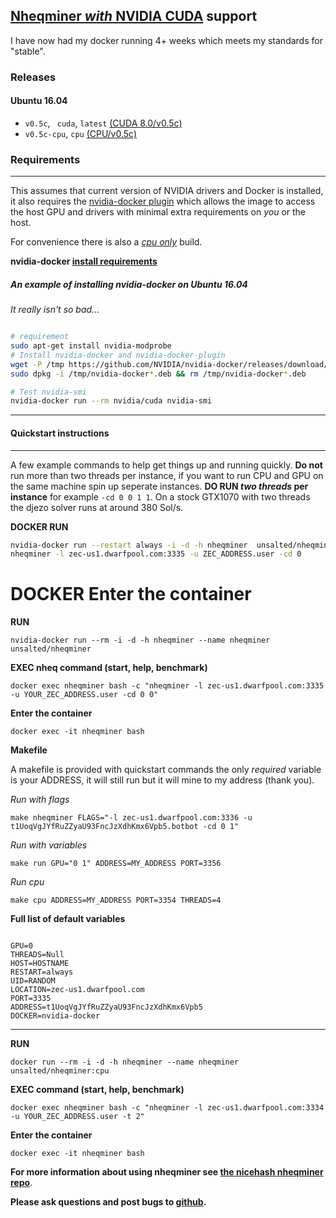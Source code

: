 ## [Nheqminer *with* NVIDIA CUDA](https://github.com/unsalted/docker-nheqminer-cuda) support

I have now had my docker running 4+ weeks which meets my standards for "stable".

### Releases

#### Ubuntu 16.04
- `v0.5c`, ` cuda`, `latest` [(CUDA 8.0/v0.5c)](https://github.com/unsalted/docker-nheqminer-cuda/blob/master/Dockerfile)
- `v0.5c-cpu`, `cpu` [(CPU/v0.5c)](https://github.com/unsalted/docker-nheqminer-cuda/blob/master/CPU/Dockerfile)

### Requirements
---
This assumes that current version of NVIDIA drivers and Docker is installed, it also requires the [nvidia-docker plugin](https://github.com/NVIDIA/nvidia-docker) which allows the image to access the host GPU and drivers with minimal extra requirements on *you* or  the host.

For convenience there is also a [*cpu only*](https://github.com/unsalted/docker-nheqminer-cuda/blob/master/CPU/Dockerfile) build.

**nvidia-docker [install requirements](https://github.com/NVIDIA/nvidia-docker/wiki/Installation)**

##### An example of installing nvidia-docker on Ubuntu 16.04
*It really isn't so bad...*
```bash

# requirement
sudo apt-get install nvidia-modprobe
# Install nvidia-docker and nvidia-docker-plugin
wget -P /tmp https://github.com/NVIDIA/nvidia-docker/releases/download/v1.0.0/nvidia-docker_1.0.0-1_amd64.deb
sudo dpkg -i /tmp/nvidia-docker*.deb && rm /tmp/nvidia-docker*.deb

# Test nvidia-smi
nvidia-docker run --rm nvidia/cuda nvidia-smi

```
---

#### Quickstart instructions
---
A few example commands to help get things up and running quickly.
**Do not** run more than two threads per instance, if you want to run CPU and GPU on the same machine spin up seperate instances.
**DO RUN *two threads* per instance** for example `-cd 0 0 1 1`.
On a stock GTX1070 with two threads the djezo solver runs at around 380 Sol/s.

**DOCKER RUN**
```bash 
nvidia-docker run --restart always -i -d -h nheqminer  unsalted/nheqminer \
nheqminer -l zec-us1.dwarfpool.com:3335 -u ZEC_ADDRESS.user -cd 0 
```

**DOCKER Enter the container**
=======
**RUN**

`nvidia-docker run --rm -i -d -h nheqminer --name nheqminer unsalted/nheqminer`

**EXEC nheq command (start, help, benchmark)**

`docker exec nheqminer bash -c "nheqminer -l zec-us1.dwarfpool.com:3335 -u YOUR_ZEC_ADDRESS.user -cd 0 0"`

**Enter the container**

`docker exec -it nheqminer bash`


**Makefile**

A makefile is provided with quickstart commands the only *required* variable is your ADDRESS, it will still run but it will mine to my address (thank you).

*Run with flags*

`make nheqminer FLAGS="-l zec-us1.dwarfpool.com:3336 -u t1UoqVgJYfRuZZyaU93FncJzXdhKmx6Vpb5.botbot -cd 0 1"`

*Run with variables*

`make run GPU="0 1" ADDRESS=MY_ADDRESS PORT=3356`

*Run cpu*

`make cpu ADDRESS=MY_ADDRESS PORT=3354 THREADS=4`


**Full list of default variables**

```

GPU=0
THREADS=Null
HOST=HOSTNAME
RESTART=always
UID=RANDOM
LOCATION=zec-us1.dwarfpool.com
PORT=3335
ADDRESS=t1UoqVgJYfRuZZyaU93FncJzXdhKmx6Vpb5
DOCKER=nvidia-docker

```
---
**RUN**

`docker run --rm -i -d -h nheqminer --name nheqminer unsalted/nheqminer:cpu`

**EXEC command (start, help, benchmark)**

`docker exec nheqminer bash -c "nheqminer -l zec-us1.dwarfpool.com:3334 -u YOUR_ZEC_ADDRESS.user -t 2"`

**Enter the container**

`docker exec -it nheqminer bash`


**For more information about using nheqminer see [the nicehash nheqminer repo](https://github.com/nicehash/nheqminer)**.

**Please ask questions and post bugs to [github](https://github.com/unsalted/docker-nheqminer-cuda).**
